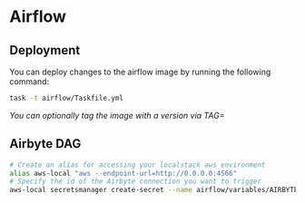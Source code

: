 # Airflow

## Deployment

You can deploy changes to the airflow image by running the following command:
```bash
task -t airflow/Taskfile.yml
```
_You can optionally tag the image with a version via TAG=<version>_

## Airbyte DAG

```bash
# Create an alias for accessing your localstack aws environment
alias aws-local "aws --endpoint-url=http://0.0.0.0:4566"
# Specify the id of the Airbyte connection you want to trigger
aws-local secretsmanager create-secret --name airflow/variables/AIRBYTE_CONNECTION_ID --secret-string "bb50c78f-002e-4b2e-9852-864cca12ad49"
```
